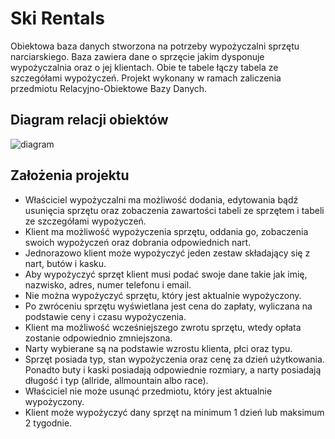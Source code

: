 # Ski Rentals
Obiektowa baza danych stworzona na potrzeby wypożyczalni sprzętu narciarskiego. Baza zawiera dane o sprzęcie jakim dysponuje wypożyczalnia oraz o jej klientach. Obie te tabele łączy tabela ze szczegółami wypożyczeń. 
Projekt wykonany w ramach zaliczenia przedmiotu Relacyjno-Obiektowe Bazy Danych. 

## Diagram relacji obiektów
![diagram](https://user-images.githubusercontent.com/78557681/232348173-42386ebc-3403-4b87-8c31-c2772ae8b4d7.png)

## Założenia projektu
- Właściciel wypożyczalni ma możliwość dodania, edytowania bądź usunięcia sprzętu oraz zobaczenia zawartości tabeli ze sprzętem i tabeli ze szczegółami wypożyczeń. 
- Klient ma możliwość wypożyczenia sprzętu, oddania go, zobaczenia swoich wypożyczeń oraz dobrania odpowiednich nart. 
- Jednorazowo klient może wypożyczyć jeden zestaw składający się z nart, butów i kasku. 
- Aby wypożyczyć sprzęt klient musi podać swoje dane takie jak imię, nazwisko, adres, numer telefonu i email. 
- Nie można wypożyczyć sprzętu, który jest aktualnie wypożyczony. 
- Po zwróceniu sprzętu wyświetlana jest cena do zapłaty, wyliczana na podstawie ceny i czasu wypożyczenia. 
- Klient ma możliwość wcześniejszego zwrotu sprzętu, wtedy opłata zostanie odpowiednio zmniejszona. 
- Narty wybierane są na podstawie wzrostu klienta, płci oraz typu. 
- Sprzęt posiada typ, stan wypożyczenia oraz cenę za dzień użytkowania. Ponadto buty i kaski posiadają odpowiednie rozmiary, a narty posiadają długość i typ (allride, allmountain albo race). 
- Właściciel nie może usunąć przedmiotu, który jest aktualnie wypożyczony. 
- Klient może wypożyczyć dany sprzęt na minimum 1 dzień lub maksimum 2 tygodnie. 
